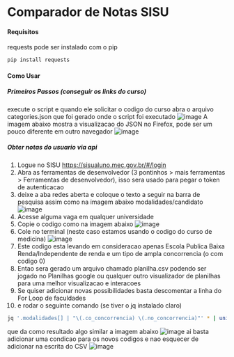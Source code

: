 # Comparador de Notas SISU
#### Requisitos
requests
pode ser instalado com o pip
```bash
pip install requests
```
#### Como Usar
##### Primeiros Passos (conseguir os links do curso)
execute o script e quando ele solicitar o codigo do curso abra o arquivo categories.json que foi gerado onde o script foi executado
![image](https://github.com/ehzcl/sisu-nota/assets/32335520/13012703-7a9b-4fb6-91ac-7c75af23942d)
A imagem abaixo mostra a visualizacao do JSON no Firefox, pode ser um pouco diferente em outro navegador
![image](https://github.com/ehzcl/sisu-nota/assets/32335520/307c93a9-a8e9-46a4-bc2f-226fdfa3f675)



##### Obter notas do usuario via api
1. Logue no SISU https://sisualuno.mec.gov.br/#/login
2. Abra as ferramentas de desenvolvedor (3 pontinhos > mais ferramentas > Ferramentas de desenvolvedor), isso sera usado para pegar o token de autenticacao
3. deixe a aba redes aberta e coloque o texto a seguir na barra de pesquisa assim como na imagem abaixo
   modalidades/candidato
   ![image](https://github.com/ehzcl/sisu-nota/assets/32335520/f5755167-fb31-4e0e-8cb6-b4c34def8e58)
5. Acesse alguma vaga em qualquer universidade
6. Copie o codigo como na imagem abaixo
![image](https://github.com/ehzcl/sisu-nota/assets/32335520/d5e0fe79-7eff-438a-8ba9-174eea96cd92)
7. Cole no terminal (neste caso estamos usando o codigo do curso de medicina)
   ![image](https://github.com/ehzcl/sisu-nota/assets/32335520/d6d18a03-ef44-453c-90f8-0db545a4b642)
8. Este codigo esta levando em consideracao apenas Escola Publica Baixa Renda/Independente de renda e um tipo de ampla concorrencia (o com codigo 0)
9. Entao sera gerado um arquivo chamado planilha.csv podendo ser jogado no Planilhas google ou qualquer outro visualizador de planilhas para uma melhor visualizacao e interacoes
10. Se quiser adicionar novas possibilidades basta descomentar a linha do For Loop de faculdades
11. e rodar o seguinte comando (se tiver o jq instalado claro)
```bash
jq '.modalidades[] | "\(.co_concorrencia) \(.no_concorrencia)"' * | uniq
```
que da como resultado algo similar a imagem abaixo
![image](https://github.com/ehzcl/sisu-nota/assets/32335520/82a53df6-f0db-4456-b405-1efb95666236)
ai basta adicionar uma condicao para os novos codigos e nao esquecer de adicionar na escrita do CSV
![image](https://github.com/ehzcl/sisu-nota/assets/32335520/ff6f0643-0ffa-4528-9a6d-335205a547f4)

